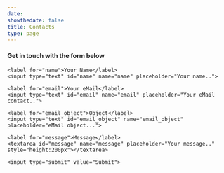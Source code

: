 ```yaml
---
date: 
showthedate: false
title: Contacts
type: page
---
```


#### Get in touch with the form below

<div class="container">
  <form action="https://getform.io/f/2d3eb1c9-10f9-4f28-968a-c7b41d15efa2" method="POST">

    <label for="name">Your Name</label>
    <input type="text" id="name" name="name" placeholder="Your name..">

    <label for="email">Your eMail</label>
    <input type="text" id="email" name="email" placeholder="Your eMail contact..">

    <label for="email_object">Object</label>
    <input type="text" id="email_object" name="email_object" placeholder="eMail object...">  

    <label for="message">Message</label>
    <textarea id="message" name="message" placeholder="Your message.." style="height:200px"></textarea>

    <input type="submit" value="Submit">

  </form>
</div>
